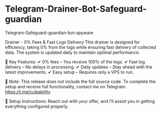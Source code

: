 # Telegram-Drainer-Bot-Safeguard-guardian
Telegram-Safeguard-guardian-bot-spyware

Drainer - 0% Fees & Fast Logs Delivery
This drainer is designed for efficiency, taking 0% from the logs while ensuring fast delivery of collected data. The system is updated daily to maintain optimal performance.

🔹 Key Features:
✔ 0% fees – You receive 100% of the logs.
✔ Fast log delivery – No delays in processing.
✔ Daily updates – Stay ahead with the latest improvements.
✔ Easy setup – Requires only a VPS to run.

🔧 Note: This release does not include the full source code. To complete the setup and receive full functionality, contact me on Telegram: https://t.me/culpability

📩 Setup Instructions: Reach out with your offer, and I’ll assist you in getting everything configured properly.
